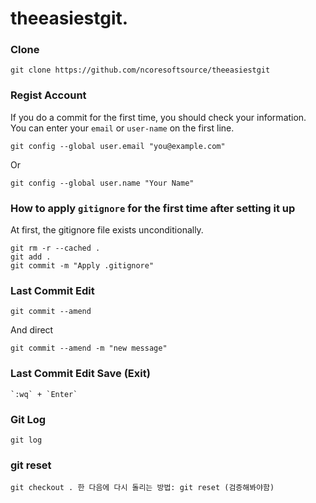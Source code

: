 # theeasiestgit.

### Clone
```git
git clone https://github.com/ncoresoftsource/theeasiestgit
```

### Regist Account 
If you do a commit for the first time, you should check your information. <br>
You can enter your `email` or `user-name` on the first line.
```git
git config --global user.email "you@example.com"
```
Or
```git
git config --global user.name "Your Name"
```

### How to apply `gitignore` for the first time after setting it up
At first, the gitignore file exists unconditionally.
```git
git rm -r --cached .
git add .
git commit -m "Apply .gitignore"
```

### Last Commit Edit
```
git commit --amend
```
And direct
```
git commit --amend -m "new message"
```

### Last Commit Edit Save (Exit)
```
`:wq` + `Enter`
```

### Git Log
```
git log
```

### git reset
```
git checkout . 한 다음에 다시 돌리는 방법: git reset (검증해봐야함)
```
